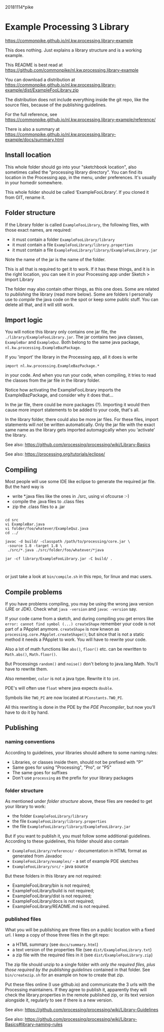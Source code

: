 20181114*pike
# Example Processing 3 Library
<https://commonpike.github.io/nl.kw.processing.library-example>

This does nothing. Just explains a library structure and is a working example.

This README is best read at 
https://github.com/commonpike/nl.kw.processing.library-example

You can download a distribution at 
https://commonpike.github.io/nl.kw.processing.library-example/dist/ExampleFooLibrary.zip

The distribution does not include everything inside the git repo,
like the source files, because of the publishing guidelines.

For the full reference, see 
<https://commonpike.github.io/nl.kw.processing.library-example/reference/>

There is also a summary at 
https://commonpike.github.io/nl.kw.processing.library-example/docs/summary.html

## Install location

This whole folder should go into your "sketchbook location",
also sometimes called the "processing library directory".
You can find its location in the Processing app, in the menu,
under preferences. It's usually in your homedir somewhere.

This whole folder should be called ‘ExampleFooLibrary’.
If you cloned it from GIT, rename it.

## Folder structure

If the Library folder is called `ExampleFooLibrary`, the
following files, with those exact names, are required:

 - it must contain a folder `ExampleFooLibrary/library`
 - it must contain a file `ExampleFooLibrary/library.properties`
 - it must contain a file `ExampleFooLibrary/library/ExampleFooLibrary.jar`

Note the name of the jar is the name of the folder.

This is all that is required to get it to work. 
If it has these things, and it is in the right location,
you can see it in your Processing app under Sketch > Import Library


The folder may also contain other things, as this
one does. Some are related to _publishing_ the library 
(read more below). Some are folders I personally use to 
_compile_ the java code on the spot or keep some public
stuff. You can delete all that, and it will still work.

## Import logic

You will notice this library only contains
one jar file, the `./library/ExampleFooLibrary.jar`. 
The jar contains two java classes, `ExampleBar` and `ExampleQuz`.
Both belong to the same java package, `nl.kw.processing.ExampleBazPackage`.

If you 'import' the library in the Processing app, all 
it does is write 

`import nl.kw.processing.ExampleBazPackage.*`

in your code. And when you run your code, when compiling,
it tries to read the classes from the jar file in the library folder.

Notice how activating the ExampleFooLibrary imports the 
ExampleBazPackage, and consider why it does that…

In the jar file, there could be more packages (?). 
Importing it would then cause more import statements
to be added to your code, that's all.

In the library folder, there could also be more jar files. 
For these files, import statements will _not_ be written automatically.
Only the jar file with the exact same name as the library
gets imported automagically when you ‘activate’ the library.



See also:
https://github.com/processing/processing/wiki/Library-Basics

See also:
https://processing.org/tutorials/eclipse/

## Compiling 

Most people will use some IDE like eclipse to generate
the required jar file. But the hard way is

- write *.java files like the ones in ./src, using vi ofcourse :-)
- compile the .java files to .class files 
- zip the .class files to a .jar  

```

cd src
vi ExampleBar.java
vi folder/foo/whatever/ExampleQuz.java
cd ../

javac -d build/ -classpath /path/to/processing/core.jar \
 -source 1.8 -target 1.8 \
 ./src/*.java ./src/folder/foo/whatever/*java

jar -cf library/ExampleFooLibrary.jar -C build/ .
  
  
```

or just take a look at `bin/compile.sh` in this repo,
for linux and mac users.

## Compile problems 

If you have problems compiling, you may be using the wrong java
version (JRE or JDK). Check what `java -version` and `javac -version` say.

If your code came from a sketch, and during compiling you get errors like 
``error: cannot find symbol (...) createShape``
remember your code is not part of a PApplet anymore. 
`createShape` is now knwon as `processing.core.PApplet.createShape()`;
but since that is not a  static method it needs a PApplet
to work. You will have to rewrite your code.

Also a lot of math functions like `abs()`, `floor()` etc. can
be rewritten to `Math.abs()`, `Math.floor()`. 

But Processings `random()` and `noise()` don't belong to 
java.lang.Math. You'll have to rewrite them.

Also remember, `color` is not a java type. Rewrite it to `int`.

PDE's will often use `float` where java expects `double`.

Symbols like `TWO_PI` are now located at `PConstants.TWO_PI`.

All this rewriting is done in the PDE by the _PDE Precompiler_,
but now you'll have to do it by hand. 

## Publishing

### naming conventions

According to guidelines, your libraries should adhere
to some naming rules:


  - Libraries, or classes inside them, should not be prefixed with "P" 
  - Same goes for using "Processing", "Pro", or "P5" 
  - The same goes for suffixes
  - Don't use ``processing`` as the prefix for your library packages

### folder structure
  
As mentioned under _folder structure_ above, 
these files are needed to get your library to work:

 - the folder `ExampleFooLibrary/library`
 - the file `ExampleFooLibrary/library.properties`
 - the file `ExampleFooLibrary/library/ExampleFooLibrary.jar`

But if you want to publish it, you must follow some additional
guidelines. According to these guidelines, this folder 
should also contain

 - `ExampleFooLibrary/reference/` - documentation in HTML format as generated from Javadoc
 - `ExampleFooLibrary/examples/`  - a set of example PDE sketches 
 - `ExampleFooLibrary/src/` - java source

But these folders in this library are not required:

 - ExampleFooLibrary/bin  is not required;
 - ExampleFooLibrary/build is not required;
 - ExampleFooLibrary/dist is not required;
 - ExampleFooLibrary/docs is not required; 
 - ExampleFooLibrary/README.md is not required.

### published files

What you will be publishing are three files on a public location 
with a fixed url. I keep a copy of those three files in the git repo:

 - a HTML summary (see `docs/summary.html`)
 - a text version of the properties file (see `dist/ExampleFooLibrary.txt`)
 - a zip file with the required files in it (see `dist/ExampleFooLibrary.zip`)

The zip file should unzip to a single folder with *only the 
required files, plus those required by the publishing guidelines* 
contained in that folder. See `bin/createzip.sh` for an example 
on how to create that zip.

Put these files online (I use github.io) and communicate
the 3 urls with the Processing maintainers. If they agree
to publish it, apparently they will check the library.properties
in the remote published zip, or its text version alongside it, 
regularly to see if there is a new version.

See also:
https://github.com/processing/processing/wiki/Library-Guidelines

See also:
https://github.com/processing/processing/wiki/Library-Basics#library-naming-rules
